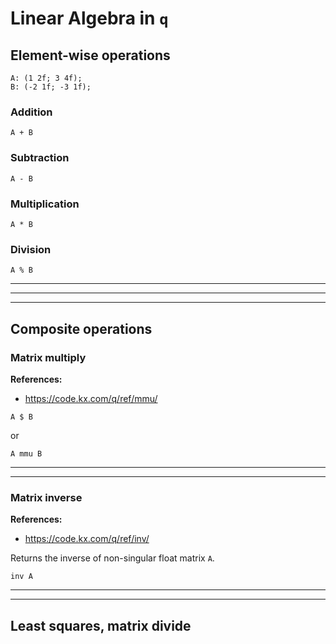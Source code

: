 # Linear Algebra in `q`


## Element-wise operations

~~~~
A: (1 2f; 3 4f);
B: (-2 1f; -3 1f);
~~~~


### Addition

~~~~
A + B
~~~~

### Subtraction

~~~~
A - B
~~~~


### Multiplication

~~~~
A * B
~~~~


### Division

~~~~
A % B
~~~~



-----------------------------------------------------------------------------------------------
-----------------------------------------------------------------------------------------------
-----------------------------------------------------------------------------------------------

## Composite operations


### Matrix multiply

**References:**
- https://code.kx.com/q/ref/mmu/


~~~~
A $ B
~~~~

or

~~~~
A mmu B
~~~~

-----------------------------------------------------------------------------------------------
-----------------------------------------------------------------------------------------------

### Matrix inverse

**References:**
- https://code.kx.com/q/ref/inv/

Returns the inverse of non-singular float matrix `A`.

~~~~
inv A
~~~~

-----------------------------------------------------------------------------------------------
-----------------------------------------------------------------------------------------------

## Least squares, matrix divide


~~~~
~~~~


